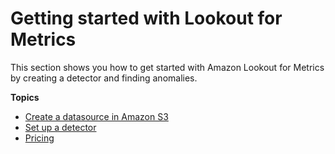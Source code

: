 # Getting started with Lookout for Metrics<a name="lookoutmetrics-gettingstarted"></a>

This section shows you how to get started with Amazon Lookout for Metrics by creating a detector and finding anomalies\.

**Topics**
+ [Create a datasource in Amazon S3](gettingstarted-datasource.md)
+ [Set up a detector](gettingstarted-detector.md)
+ [Pricing](gettingstarted-pricing.md)